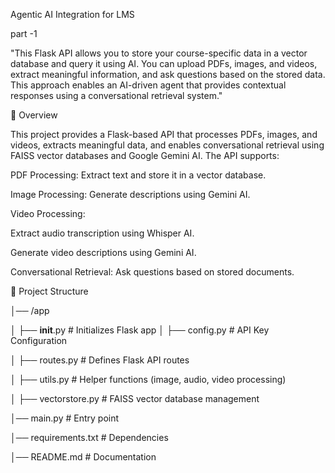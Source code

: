 Agentic AI Integration for LMS

part -1 

"This Flask API allows you to store your course-specific data in a vector database and query it using AI. You can upload PDFs, images, and videos, extract meaningful information, and ask questions based on the stored data. This approach enables an AI-driven agent that provides contextual responses using a conversational retrieval system."


🚀 Overview

This project provides a Flask-based API that processes PDFs, images, and videos, extracts meaningful data, and enables conversational retrieval using FAISS vector databases and Google Gemini AI. The API supports:

PDF Processing: Extract text and store it in a vector database.

Image Processing: Generate descriptions using Gemini AI.

Video Processing:

Extract audio transcription using Whisper AI.

Generate video descriptions using Gemini AI.

Conversational Retrieval: Ask questions based on stored documents.

📂 Project Structure

│── /app

│   ├── __init__.py 
                              # Initializes Flask app
│   ├── config.py            # API Key Configuration

│   ├── routes.py            # Defines Flask API routes

│   ├── utils.py             # Helper functions (image, audio, video processing)

│   ├── vectorstore.py       # FAISS vector database management

│── main.py                  # Entry point

│── requirements.txt         # Dependencies

│── README.md                # Documentation
